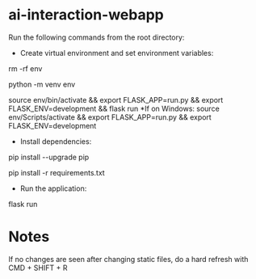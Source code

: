 # ai-interaction-webapp


Run the following commands from the root directory:
* Create virtual environment and set environment variables:

rm -rf env

python -m venv env

source env/bin/activate && export FLASK_APP=run.py && export FLASK_ENV=development && flask run
*If on Windows: source env/Scripts/activate && export FLASK_APP=run.py && export FLASK_ENV=development  

* Install dependencies:

pip install --upgrade pip

pip install -r requirements.txt

* Run the application:

flask run


# Notes
If no changes are seen after changing static files, do a hard refresh with CMD + SHIFT + R